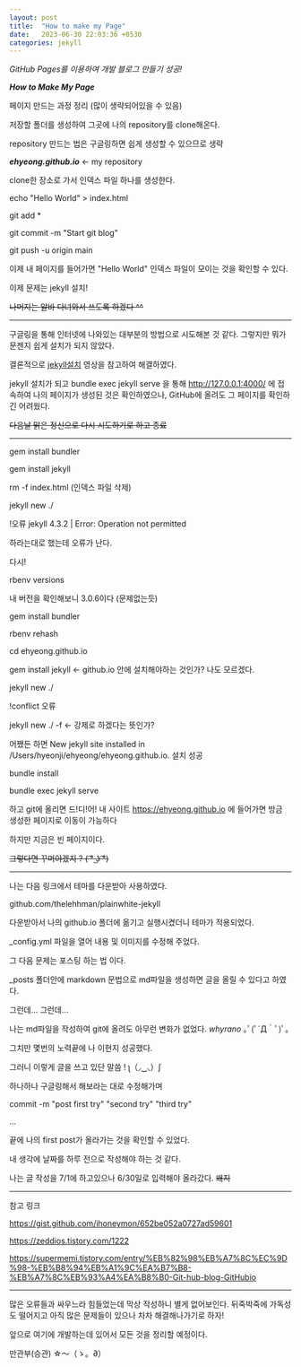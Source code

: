 ```yaml
---
layout: post
title:  "How to make my Page"
date:   2023-06-30 22:03:36 +0530
categories: jekyll
---
```


*GitHub Pages를 이용하여 개발 블로그 만들기 성공!*

***How to Make My Page***

페이지 만드는 과정 정리 (많이 생략되어있을 수 있음)

저장할 폴더를 생성하여 그곳에 나의 repository를 clone해온다.

repository 만드는 법은 구글링하면 쉽게 생성할 수 있으므로 생략

***ehyeong.github.io*** <- my repository

clone한 장소로 가서 인덱스 파일 하나를 생성한다.

echo "Hello World" > index.html

git add *

git commit -m "Start git blog"

git push -u origin main

이제 내 페이지를 들어가면 "Hello World" 인덱스 파일이 모이는 것을 확인할 수 있다. 

이제 문제는 jekyll 설치!

~~나머지는 알바 다녀와서 쓰도록 하겠다 ^^~~

***

구글링을 통해 인터넷에 나와있는 대부분의 방법으로 시도해본 것 같다. 그렇지만 뭐가 문젠지 쉽게 설치가 되지 않았다.

결론적으로 [jekyll설치](https://youtu.be/UKB9ylw0G4U,  "youtube link") 영상을 참고하여 해결하였다. 

jekyll 설치가 되고 bundle exec jekyll serve 을 통해 http://127.0.0.1:4000/ 에 접속하여 나의 페이지가 생성된 것은 확인하였으나, GitHub에 올려도 그 페이지를 확인하긴 어려웠다.

~~다음날 맑은 정신으로 다시 시도하기로 하고 종료~~

***

gem install bundler

gem install jekyll

rm -f index.html (인덱스 파일 삭제)

jekyll new ./

!오류 jekyll 4.3.2 | Error:  Operation not permitted

하라는대로 했는데 오류가 난다.

다시!

rbenv versions 

내 버전을 확인해보니 3.0.6이다 (문제없는듯)

gem install bundler

rbenv rehash

cd ehyeong.github.io

gem install jekyll  <- github.io 안에 설치해야하는 것인가? 나도 모르겠다.

jekyll new ./

!conflict 오류

jekyll new ./ -f <- 강제로 하겠다는 뜻인가?

어쨌든 하면 New jekyll site installed in /Users/hyeonji/ehyeong/ehyeong.github.io. 설치 성공

bundle install 

bundle exec jekyll serve

하고 git에 올리면 드!디!어! 내 사이트 https://ehyeong.github.io 에 들어가면 방금 생성한 페이지로 이동이 가능하다 

하지만 지금은 빈 페이지이다.

~~그렇다면 꾸며야겠지 ? ( ͡° ͜ʖ ͡°)~~

***

나는 다음 링크에서 테마를 다운받아 사용하였다.

github.com/thelehhman/plainwhite-jekyll

다운받아서 나의 github.io 폴더에 옮기고 실행시켰더니 테마가 적용되었다.

_config.yml 파일을 열어 내용 및 이미지를 수정해 주었다.

그 다음 문제는 포스팅 하는 법 이다.

_posts 폴더안에 markdown 문법으로 md파일을 생성하면 글을 올릴 수 있다고 하였다.

그런데... 그런데...

나는 md파일을 작성하여 git에 올려도 아무런 변화가 없었다. 
*whyrano* ｡ﾟ(ﾟ´Д｀ﾟ)ﾟ｡

그치만 몇번의 노력끝에 나 이현지 성공했다.

그러니 이렇게 글을 쓰고 있단 말씀 ! ʅ（◞‿◟）ʃ

하나하나 구글링해서 해보라는 대로 수정해가며 

commit -m "post first try" "second try" "third try"

...

끝에 나의 first post가 올라가는 것을 확인할 수 있었다.

내 생각에 날짜를 하루 전으로 작성해야 하는 것 같다.

나는 글 작성을 7/1에 하고있으나 6/30일로 입력해야 올라갔다. ~~왜지~~

***
참고 링크

https://gist.github.com/ihoneymon/652be052a0727ad59601

https://zeddios.tistory.com/1222

https://supermemi.tistory.com/entry/%EB%82%98%EB%A7%8C%EC%9D%98-%EB%B8%94%EB%A1%9C%EA%B7%B8-%EB%A7%8C%EB%93%A4%EA%B8%B0-Git-hub-blog-GitHubio

***

많은 오류들과 싸우느라 힘들었는데 막상 작성하니 별게 없어보인다.
뒤죽박죽에 가독성도 떨어지고 아직 많은 문제들이 있으나 차차 해결해나가기로 하자!

앞으로 여기에 개발하는데 있어서 모든 것을 정리할 예정이다.

만관부(승관) ☆〜（ゝ。∂）